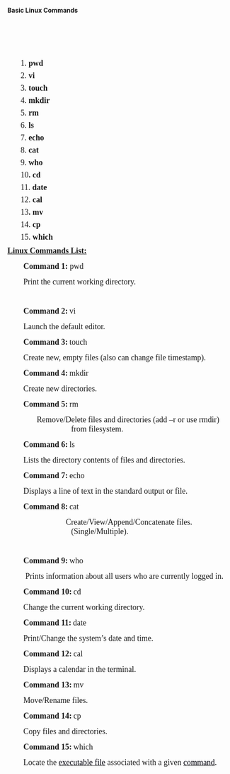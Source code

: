<p><strong>Basic Linux Commands</strong><br />
  <p style="margin-bottom: 0cm;" align="CENTER">&nbsp;</p>
<p style="margin-bottom: 0cm;">&nbsp;</p>
<p style="margin-left: 0.48cm; margin-bottom: 0cm; line-height: 100%;">&nbsp;</p>
<p style="text-indent: 0.79cm; margin-bottom: 0cm; line-height: 100%;"><span style="font-family: Times New Roman,serif;"><span style="font-size: large;">1.</span></span><span style="font-family: Times New Roman,serif;"><span style="font-size: large;"><strong> pwd</strong></span></span></p>
<p style="text-indent: 0.79cm; margin-bottom: 0cm; line-height: 100%;"><span style="font-family: Times New Roman,serif;"><span style="font-size: large;">2.</span></span><span style="font-family: Times New Roman,serif;"><span style="font-size: large;"><strong> vi</strong></span></span></p>
<p style="text-indent: 0.79cm; margin-bottom: 0cm; line-height: 100%;"><span style="font-family: Times New Roman,serif;"><span style="font-size: large;">3.</span></span><span style="font-family: Times New Roman,serif;"><span style="font-size: large;"><strong> touch</strong></span></span></p>
<p style="text-indent: 0.79cm; margin-bottom: 0cm; line-height: 100%;"><span style="font-family: Times New Roman,serif;"><span style="font-size: large;">4.</span></span><span style="font-family: Times New Roman,serif;"><span style="font-size: large;"><strong> mkdir</strong></span></span></p>
<p style="text-indent: 0.79cm; margin-bottom: 0cm; line-height: 100%;"><span style="font-family: Times New Roman,serif;"><span style="font-size: large;">5.</span></span><span style="font-family: Times New Roman,serif;"><span style="font-size: large;"><strong> rm</strong></span></span></p>
<p style="text-indent: 0.79cm; margin-bottom: 0cm; line-height: 100%;"><span style="font-family: Times New Roman,serif;"><span style="font-size: large;">6.</span></span><span style="font-family: Times New Roman,serif;"><span style="font-size: large;"><strong> ls</strong></span></span></p>
<p style="text-indent: 0.79cm; margin-bottom: 0cm; line-height: 100%;"><span style="font-family: Times New Roman,serif;"><span style="font-size: large;">7.</span></span><span style="font-family: Times New Roman,serif;"><span style="font-size: large;"><strong> echo</strong></span></span></p>
<p style="text-indent: 0.79cm; margin-bottom: 0cm; line-height: 100%;"><span style="font-family: Times New Roman,serif;"><span style="font-size: large;">8.</span></span><span style="font-family: Times New Roman,serif;"><span style="font-size: large;"><strong> cat</strong></span></span></p>
<p style="text-indent: 0.79cm; margin-bottom: 0cm; line-height: 100%;"><span style="font-family: Times New Roman,serif;"><span style="font-size: large;">9.</span></span><span style="font-family: Times New Roman,serif;"><span style="font-size: large;"><strong> who</strong></span></span></p>
<p style="text-indent: 0.79cm; margin-bottom: 0cm; line-height: 100%;"><span style="font-family: Times New Roman,serif;"><span style="font-size: large;">10</span></span><span style="font-family: Times New Roman,serif;"><span style="font-size: large;"><strong>. cd</strong></span></span></p>
<p style="text-indent: 0.79cm; margin-bottom: 0cm; line-height: 100%;"><span style="font-family: Times New Roman,serif;"><span style="font-size: large;">11.</span></span><span style="font-family: Times New Roman,serif;"><span style="font-size: large;"><strong> date</strong></span></span></p>
<p style="text-indent: 0.79cm; margin-bottom: 0cm; line-height: 100%;"><span style="font-family: Times New Roman,serif;"><span style="font-size: large;">12.</span></span><span style="font-family: Times New Roman,serif;"><span style="font-size: large;"><strong> cal</strong></span></span></p>
<p style="text-indent: 0.79cm; margin-bottom: 0cm; line-height: 100%;"><span style="font-family: Times New Roman,serif;"><span style="font-size: large;">13</span></span><span style="font-family: Times New Roman,serif;"><span style="font-size: large;"><strong>. mv</strong></span></span></p>
<p style="text-indent: 0.79cm; margin-bottom: 0cm; line-height: 100%;"><span style="font-family: Times New Roman,serif;"><span style="font-size: large;">14.</span></span><span style="font-family: Times New Roman,serif;"><span style="font-size: large;"><strong> cp</strong></span></span></p>
<p style="text-indent: 0.79cm; margin-bottom: 0cm; line-height: 100%;"><span style="font-family: Times New Roman,serif;"><span style="font-size: large;">15.</span></span><span style="font-family: Times New Roman,serif;"><span style="font-size: large;"><strong> which</strong></span></span></p>
<p style="margin-bottom: 0cm;"><span style="font-family: Times New Roman,serif;"><span style="font-size: large;"><u><strong>Linux Commands List:</strong></u></span></span></p>
<p style="text-indent: 0.95cm; margin-bottom: 0cm;"><span style="font-family: Times New Roman,serif;"><span style="font-size: large;"><strong>Command 1:</strong></span></span><span style="font-family: Times New Roman,serif;"><span style="font-size: large;"> pwd</span></span></p>
<p style="text-indent: 0.95cm; margin-bottom: 0cm;"><span style="font-family: Times New Roman,serif;"><span style="font-size: large;">Print the current working directory.</span></span></p>
<p style="margin-bottom: 0cm;" align="CENTER">&nbsp;</p>
<p style="text-indent: 0.95cm; margin-bottom: 0cm;"><span style="font-family: Times New Roman,serif;"><span style="font-size: large;"><strong>Command 2</strong></span></span><span style="font-family: Times New Roman,serif;"><span style="font-size: large;"><strong>:</strong></span></span> <span style="font-family: Times New Roman,serif;"><span style="font-size: large;">vi</span></span></p>
<p style="text-indent: 0.95cm; margin-bottom: 0cm;"><span style="font-family: Times New Roman,serif;"><span style="font-size: large;"> Launch the default editor. </span></span></p>
<p style="text-indent: 0.95cm; margin-bottom: 0cm;"><span style="font-family: Times New Roman,serif;"><span style="font-size: large;"><strong>Command 3</strong></span></span><span style="font-family: Times New Roman,serif;"><span style="font-size: large;"><strong>:</strong></span></span> <span style="font-family: Times New Roman,serif;"><span style="font-size: large;">touch</span></span></p>
<p style="text-indent: 0.95cm; margin-bottom: 0cm;"><span style="font-family: Times New Roman,serif;"><span style="font-size: large;"> Create new, empty files (also can change file timestamp).</span></span>&nbsp;</p>
<p style="text-indent: 0.95cm; margin-bottom: 0cm;"><span style="font-family: Times New Roman,serif;"><span style="font-size: large;"><strong>Command 4</strong></span></span><span style="font-family: Times New Roman,serif;"><span style="font-size: large;"><strong>:</strong></span></span> <span style="font-family: Times New Roman,serif;"><span style="font-size: large;">mkdir</span></span></p>
<p style="text-indent: 0.95cm; margin-bottom: 0cm;"><span style="font-family: Times New Roman,serif;"><span style="font-size: large;"> Create new directories.</span></span></p>
<p style="text-indent: 0.95cm; margin-bottom: 0cm;"><span style="font-family: Times New Roman,serif;"><span style="font-size: large;"><strong>Command 5</strong></span></span><span style="font-family: Times New Roman,serif;"><span style="font-size: large;"><strong>:</strong></span></span> <span style="font-family: Times New Roman,serif;"><span style="font-size: large;">rm</span></span></p>
<p style="margin-left: 3.81cm; text-indent: -2.06cm; margin-bottom: 0cm;"><span style="font-family: Times New Roman,serif;"><span style="font-size: large;"> Remove/Delete files and directories (add &ndash;r or use rmdir) from filesystem.</span></span></p>
<p style="text-indent: 0.95cm; margin-bottom: 0cm;"><span style="font-family: Times New Roman,serif;"><span style="font-size: large;"><strong>Command 6</strong></span></span><span style="font-family: Times New Roman,serif;"><span style="font-size: large;"><strong>:</strong></span></span> <span style="font-family: Times New Roman,serif;"><span style="font-size: large;">ls</span></span></p>
<p style="text-indent: 0.95cm; margin-bottom: 0cm;"><span style="font-family: Times New Roman,serif;"><span style="font-size: large;"> Lists the directory contents of files and directories.</span></span></p>
<p style="text-indent: 0.95cm; margin-bottom: 0cm;"><span style="font-family: Times New Roman,serif;"><span style="font-size: large;"><strong>Command 7</strong></span></span><span style="font-family: Times New Roman,serif;"><span style="font-size: large;"><strong>:</strong></span></span> <span style="font-family: Times New Roman,serif;"><span style="font-size: large;">echo</span></span></p>
<p style="text-indent: 0.95cm; margin-bottom: 0cm;"><span style="font-family: Times New Roman,serif;"><span style="font-size: large;"> Displays a line of text in the standard output or file.</span></span></p>
<p style="text-indent: 0.95cm; margin-bottom: 0cm;"><span style="font-family: Times New Roman,serif;"><span style="font-size: large;"><strong>Command 8</strong></span></span><span style="font-family: Times New Roman,serif;"><span style="font-size: large;"><strong>:</strong></span></span> <span style="font-family: Times New Roman,serif;"><span style="font-size: large;">cat</span></span></p>
<p style="margin-left: 3.81cm; text-indent: -0.32cm; margin-bottom: 0cm;"><span style="font-family: Times New Roman,serif;"><span style="font-size: large;"> Create/View/Append/Concatenate files. (Single/Multiple).</span></span></p>
<p style="margin-bottom: 0cm;" align="CENTER">&nbsp;</p>
<p style="text-indent: 0.95cm; margin-bottom: 0cm;"><span style="font-family: Times New Roman,serif;"><span style="font-size: large;"><strong>Command 9</strong></span></span><span style="font-family: Times New Roman,serif;"><span style="font-size: large;"><strong>:</strong></span></span> <span style="font-family: Times New Roman,serif;"><span style="font-size: large;">who</span></span></p>
<p style="text-indent: 0.95cm; margin-bottom: 0cm;"><span style="font-family: Times New Roman,serif;"><span style="font-size: large;"> &nbsp;Prints information about all users who are currently logged in.</span></span></p>
<p style="text-indent: 0.95cm; margin-bottom: 0cm;"><span style="font-family: Times New Roman,serif;"><span style="font-size: large;"><strong>Command 10</strong></span></span><span style="font-family: Times New Roman,serif;"><span style="font-size: large;"><strong>:</strong></span></span> <span style="font-family: Times New Roman,serif;"><span style="font-size: large;">cd</span></span></p>
<p style="text-indent: 0.95cm; margin-bottom: 0cm;"><span style="font-family: Times New Roman,serif;"><span style="font-size: large;"> Change the current working directory.</span></span></p>
<p style="text-indent: 0.95cm; margin-bottom: 0cm;"><span style="font-family: Times New Roman,serif;"><span style="font-size: large;"><strong>Command 11</strong></span></span><span style="font-family: Times New Roman,serif;"><span style="font-size: large;"><strong>:</strong></span></span> <span style="font-family: Times New Roman,serif;"><span style="font-size: large;">date</span></span></p>
<p style="text-indent: 0.95cm; margin-bottom: 0cm;"><span style="font-family: Times New Roman,serif;"><span style="font-size: large;"> Print/Change the system&rsquo;s date and time.</span></span></p>
<p style="text-indent: 0.95cm; margin-bottom: 0cm;"><span style="font-family: Times New Roman,serif;"><span style="font-size: large;"><strong>Command 12</strong></span></span><span style="font-family: Times New Roman,serif;"><span style="font-size: large;"><strong>:</strong></span></span> <span style="font-family: Times New Roman,serif;"><span style="font-size: large;">cal</span></span></p>
<p style="text-indent: 0.95cm; margin-bottom: 0cm;"><span style="font-family: Times New Roman,serif;"><span style="font-size: large;"> Displays a calendar in the terminal.</span></span></p>
<p style="text-indent: 0.95cm; margin-bottom: 0cm;"><span style="font-family: Times New Roman,serif;"><span style="font-size: large;"><strong>Command 13</strong></span></span><span style="font-family: Times New Roman,serif;"><span style="font-size: large;"><strong>:</strong></span></span> <span style="font-family: Times New Roman,serif;"><span style="font-size: large;">mv</span></span></p>
<p style="text-indent: 0.95cm; margin-bottom: 0cm;"><span style="font-family: Times New Roman,serif;"><span style="font-size: large;"> Move/Rename files.</span></span></p>
<p style="text-indent: 0.95cm; margin-bottom: 0cm;"><span style="font-family: Times New Roman,serif;"><span style="font-size: large;"><strong>Command 14</strong></span></span><span style="font-family: Times New Roman,serif;"><span style="font-size: large;"><strong>:</strong></span></span> <span style="font-family: Times New Roman,serif;"><span style="font-size: large;">cp</span></span></p>
<p style="text-indent: 0.95cm; margin-bottom: 0cm;"><span style="font-family: Times New Roman,serif;"><span style="font-size: large;"> Copy files and directories.</span></span></p>
<p style="text-indent: 0.95cm; margin-bottom: 0cm;"><span style="font-family: Times New Roman,serif;"><span style="font-size: large;"><strong>Command 15</strong></span></span><span style="font-family: Times New Roman,serif;"><span style="font-size: large;"><strong>:</strong></span></span> <span style="font-family: Times New Roman,serif;"><span style="font-size: large;">which</span></span></p>
<p style="text-indent: 0.95cm; margin-bottom: 0cm;"><span style="font-family: Times New Roman,serif;"><span style="font-size: large;"> Locate the&nbsp;</span></span><a href="https://www.computerhope.com/jargon/e/execfile.htm"><span style="color: #00000a;"><span style="font-family: Times New Roman,serif;"><span style="font-size: large;"><span style="text-decoration: none;">executable file</span></span></span></span></a><span style="font-family: Times New Roman,serif;"><span style="font-size: large;">&nbsp;associated with a given&nbsp;</span></span><a href="https://www.computerhope.com/jargon/c/command.htm"><span style="color: #00000a;"><span style="font-family: Times New Roman,serif;"><span style="font-size: large;"><span style="text-decoration: none;">command</span></span></span></span></a><span style="font-family: Times New Roman,serif;"><span style="font-size: large;">.</span></span></p>
<p style="margin-bottom: 0cm;" align="CENTER">&nbsp;</p>
<p style="margin-bottom: 0cm;" align="CENTER">&nbsp;</p>
